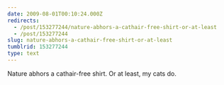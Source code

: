 ```yaml
---
date: 2009-08-01T00:10:24.000Z
redirects:
  - /post/153277244/nature-abhors-a-cathair-free-shirt-or-at-least
  - /post/153277244
slug: nature-abhors-a-cathair-free-shirt-or-at-least
tumblrid: 153277244
type: text
---
```

<p>Nature abhors a cathair-free shirt. Or at least, my cats do.</p>
